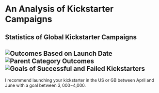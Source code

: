 # An Analysis of Kickstarter Campaigns
## Statistics of Global Kickstarter Campaigns
![Outcomes Based on Launch Date](https://user-images.githubusercontent.com/95589611/146942592-87ead5ab-7eac-47a6-a1a6-839eac05afd5.png)
![Parent Category Outcomes](https://user-images.githubusercontent.com/95589611/146942685-883778e0-89fb-4436-8c46-9b285e8902f8.png)
![Goals of Successful and Failed Kickstarters](https://user-images.githubusercontent.com/95589611/146942713-879c7cf7-39e2-499b-8239-76a49833af3a.png)
---
I recommend launching your kickstarter in the US or GB between April and June with a goal between $3,000-$4,000. 

